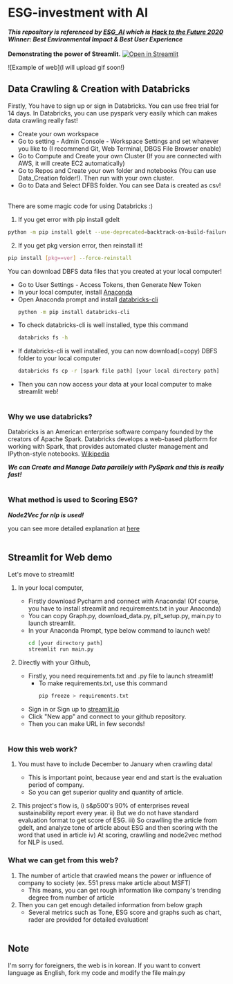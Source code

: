 # ESG-investment with AI
***This repository is referenced by [ESG_AI](https://github.com/hannahawalsh/ESG_AI) 
which is [Hack to the Future 2020](https://devpost.com/software/esg-ai) 
Winner: Best Environmental Impact & Best User Experience***
<br></br>
**Demonstrating the power of Streamlit.** [![Open in Streamlit](https://static.streamlit.io/badges/streamlit_badge_black_white.svg)](https://share.streamlit.io/seong-jihyeon/esg-investment/main.py)  

![Example of web](I will upload gif soon!)

## Data Crawling & Creation with Databricks 
Firstly, You have to sign up or sign in Databricks. You can use free trial for 14 days.
In Databricks, you can use pyspark very easily which can makes data crawling really fast!
 - Create your own workspace
 - Go to setting - Admin Console - Workspace Settings and set whatever you like to (I recommend Git, Web Terminal, DBGS File Browser enable)
 - Go to Compute and Create your own Cluster (If you are connected with AWS, it will create EC2 automatically)
 - Go to Repos and Create your own folder and notebooks (You can use Data_Creation folder!). Then run with your own cluster.
 - Go to Data and Select DFBS folder. You can see Data is created as csv!
<br></br>

There are some magic code for using Databricks :)
1. If you get error with pip install gdelt
```bash
python -m pip install gdelt --use-deprecated=backtrack-on-build-failures
```
2. If you get pkg version error, then reinstall it!
```bash
pip install [pkg==ver] --force-reinstall
```

You can download DBFS data files that you created at your local computer!
 - Go to User Settings - Access Tokens, then Generate New Token
 - In your local computer, install [Anaconda](https://www.anaconda.com/)
 - Open Anaconda prompt and install [databricks-cli](https://docs.databricks.com/dev-tools/cli/index.html)
   ```bash
   python -m pip install databricks-cli
   ```
 - To check databricks-cli is well installed, type this command
   ```bash
   databricks fs -h
   ```
 - If databricks-cli is well installed, you can now download(=copy) DBFS folder to your local computer
   ```bash
   databricks fs cp -r [spark file path] [your local directory path] 
   ```
 - Then you can now access your data at your local computer to make streamlit web!
<br></br>

### Why we use databricks?
Databricks is an American enterprise software company founded by the creators of Apache Spark.
Databricks develops a web-based platform for working with Spark, that provides automated cluster management and IPython-style notebooks. 
[Wikipedia](https://en.wikipedia.org/wiki/Databricks)

***We can Create and Manage Data parallely with PySpark and this is really fast!***
<br></br>

### What method is used to Scoring ESG?
***Node2Vec for nlp is used!***

you can see more detailed explanation at [here](https://snap.stanford.edu/node2vec/)
<br></br>

## Streamlit for Web demo
Let's move to streamlit!

1. In your local computer,
   - Firstly download Pycharm and connect with Anaconda! (Of course, you have to install streamlit and requirements.txt in your Anaconda)
   - You can copy Graph.py, download_data.py, plt_setup.py, main.py to launch streamlit.
   - In your Anaconda Prompt, type below command to launch web!
     ```bash
     cd [your directory path]
     streamlit run main.py
     ```


2. Directly with your Github,
   - Firstly, you need requirements.txt and .py file to launch streamlit!
     - To make requirements.txt, use this command
       ```bash
       pip freeze > requirements.txt
       ```
   - Sign in or Sign up to [streamlit.io](https://streamlit.io/)
   - Click "New app" and connect to your github repository.
   - Then you can make URL in few seconds!
<br></br>

### How this web work?
1. You must have to include December to January when crawling data!
   - This is important point, because year end and start is the evaluation period of company.
   - So you can get superior quality and quantity of article.

2. This project's flow is,
 i) s&p500's 90% of enterprises reveal sustainability report every year.
 ii) But we do not have standard evaluation format to get score of ESG.
 iii) So crawlling the article from gdelt, and analyze tone of article about ESG and then scoring with the word that used in article 
 iv) At scoring, crawlling and node2vec method for NLP is used. 

### What we can get from this web?
1. The number of article that crawled means the power or influence of company to society (ex. 551 press make article about MSFT)
   - This means, you can get rough information like company's trending degree from number of article
2. Then you can get enough detailed information from below graph
   - Several metrics such as Tone, ESG score and graphs such as chart, rader are provided for detailed evaluation!
<br></br>

## Note
I'm sorry for foreigners, the web is in korean. If you want to convert language as English, fork my code and modify the file main.py
